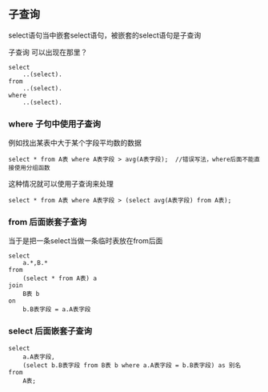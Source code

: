 ## 子查询 

select语句当中嵌套select语句，被嵌套的select语句是子查询 

子查询 可以出现在那里？

```
select 
    ..(select).
from
    ..(select).
where
    ..(select).
```

### where 子句中使用子查询 

例如找出某表中大于某个字段平均数的数据 
```
select * from A表 where A表字段 > avg(A表字段);  //错误写法，where后面不能直接使用分组函数
```
这种情况就可以使用子查询来处理

```
select * from A表 where A表字段 > (select avg(A表字段) from A表);
```


### from 后面嵌套子查询 

当于是把一条select当做一条临时表放在from后面

```
select
    a.*,B.*
from
    (select * from A表) a
join
    B表 b
on
    b.B表字段 = a.A表字段
```


### select 后面嵌套子查询 
 
```
select 
    a.A表字段,
    (select b.B表字段 from B表 b where a.A表字段 = b.B表字段) as 别名
from
    A表;
```